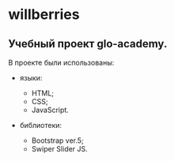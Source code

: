 # willberries

## Учебный проект glo-academy.

В проекте были использованы:

- языки:
  - HTML;
  - CSS;
  - JavaScript.

- библиотеки:
  - Bootstrap ver.5;
  - Swiper Slider JS.
